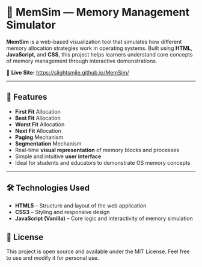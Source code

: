 # 💾 MemSim — Memory Management Simulator

**MemSim** is a web-based visualization tool that simulates how different memory allocation strategies work in operating systems. Built using **HTML**, **JavaScript**, and **CSS**, this project helps learners understand core concepts of memory management through interactive demonstrations.

🔗 **Live Site:** https://slightsmile.github.io/MemSim/

---

## 🌟 Features

- **First Fit** Allocation  
- **Best Fit** Allocation  
- **Worst Fit** Allocation  
- **Next Fit** Allocation  
- **Paging** Mechanism  
- **Segmentation** Mechanism  
- Real-time **visual representation** of memory blocks and processes  
- Simple and intuitive **user interface**  
- Ideal for students and educators to demonstrate OS memory concepts

---

## 🛠️ Technologies Used
- **HTML5** – Structure and layout of the web application
- **CSS3** – Styling and responsive design
- **JavaScript (Vanilla)** – Core logic and interactivity of memory simulation

## 📜 License
This project is open source and available under the MIT License.
Feel free to use and modify it for personal use.
